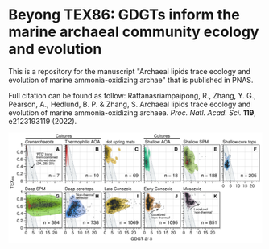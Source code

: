 # Beyong TEX86: GDGTs inform the marine archaeal community ecology and evolution
This is a repository for the manuscript "Archaeal lipids trace ecology and evolution of marine ammonia-oxidizing archae" that is published in PNAS.

Full citation can be found as follow:
Rattanasriampaipong, R., Zhang, Y. G., Pearson, A., Hedlund, B. P. & Zhang, S. Archaeal lipids trace ecology and evolution of marine ammonia-oxidizing archaea. <i>Proc. Natl. Acad. Sci.</i> <b>119</b>, e2123193119 (2022).


<img src="https://github.com/PaleoLipidRR/marine-AOA-GDGT-distribution/blob/main/figures/main-text/fig2_PNAS_GDGTdistributions_revised-01.png" width="800">
